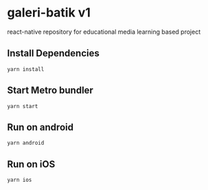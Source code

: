 # galeri-batik v1
react-native repository for educational media learning based project

## Install Dependencies
```
yarn install
```

## Start Metro bundler
```
yarn start
```

## Run on android
```
yarn android
```

## Run on iOS
```
yarn ios
```
